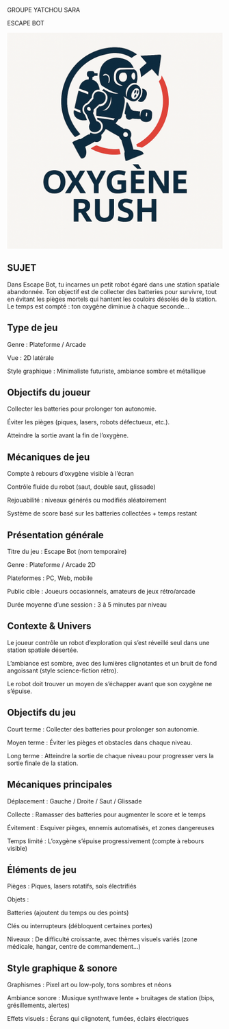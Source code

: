 GROUPE    YATCHOU SARA 

ESCAPE BOT

![Logo du projet](2.identité/logo.png)




## SUJET 
Dans Escape Bot, tu incarnes un petit robot égaré dans une station spatiale abandonnée. Ton objectif est de collecter des batteries pour survivre, tout en évitant les pièges mortels qui hantent les couloirs désolés de la station. Le temps est compté : ton oxygène diminue à chaque seconde…


## Type de jeu

Genre : Plateforme / Arcade

Vue : 2D latérale

Style graphique : Minimaliste futuriste, ambiance sombre et métallique

## Objectifs du joueur

Collecter les batteries pour prolonger ton autonomie.

Éviter les pièges (piques, lasers, robots défectueux, etc.).

Atteindre la sortie avant la fin de l’oxygène.

## Mécaniques de jeu

Compte à rebours d’oxygène visible à l’écran

Contrôle fluide du robot (saut, double saut, glissade)

Rejouabilité : niveaux générés ou modifiés aléatoirement

Système de score basé sur les batteries collectées + temps restant



## Présentation générale
Titre du jeu : Escape Bot (nom temporaire)

Genre : Plateforme / Arcade 2D

Plateformes : PC, Web, mobile

Public cible : Joueurs occasionnels, amateurs de jeux rétro/arcade

Durée moyenne d’une session : 3 à 5 minutes par niveau

## Contexte & Univers
Le joueur contrôle un robot d’exploration qui s’est réveillé seul dans une station spatiale désertée.

L’ambiance est sombre, avec des lumières clignotantes et un bruit de fond angoissant (style science-fiction rétro).

Le robot doit trouver un moyen de s’échapper avant que son oxygène ne s’épuise.

## Objectifs du jeu
Court terme : Collecter des batteries pour prolonger son autonomie.

Moyen terme : Éviter les pièges et obstacles dans chaque niveau.

Long terme : Atteindre la sortie de chaque niveau pour progresser vers la sortie finale de la station.

## Mécaniques principales
Déplacement : Gauche / Droite / Saut / Glissade

Collecte : Ramasser des batteries pour augmenter le score et le temps

Évitement : Esquiver pièges, ennemis automatisés, et zones dangereuses

Temps limité : L’oxygène s’épuise progressivement (compte à rebours visible)

## Éléments de jeu
Pièges : Piques, lasers rotatifs, sols électrifiés

Objets :

Batteries (ajoutent du temps ou des points)

Clés ou interrupteurs (débloquent certaines portes)

Niveaux : De difficulté croissante, avec thèmes visuels variés (zone médicale, hangar, centre de commandement…)

##  Style graphique & sonore
Graphismes : Pixel art ou low-poly, tons sombres et néons

Ambiance sonore : Musique synthwave lente + bruitages de station (bips, grésillements, alertes)

Effets visuels : Écrans qui clignotent, fumées, éclairs électriques